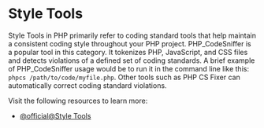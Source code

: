 # Style Tools

Style Tools in PHP primarily refer to coding standard tools that help maintain a consistent coding style throughout your PHP project. PHP_CodeSniffer is a popular tool in this category. It tokenizes PHP, JavaScript, and CSS files and detects violations of a defined set of coding standards. A brief example of PHP_CodeSniffer usage would be to run it in the command line like this: `phpcs /path/to/code/myfile.php`. Other tools such as PHP CS Fixer can automatically correct coding standard violations.

Visit the following resources to learn more:

- [@official@Style Tools](https://www.php.net/manual/en/refs.basic.php.cs.php)
